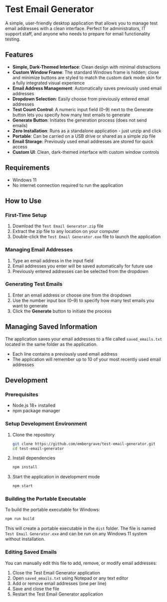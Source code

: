 # Test Email Generator

A simple, user-friendly desktop application that allows you to manage test email addresses with a clean interface. Perfect for administrators, IT support staff, and anyone who needs to prepare for email functionality testing.

## Features

* **Simple, Dark-Themed Interface**: Clean design with minimal distractions
* **Custom Window Frame**: The standard Windows frame is hidden; close and minimize buttons are styled to match the custom dark mode skin for a fully integrated visual experience
* **Email Address Management**: Automatically saves previously used email addresses
* **Dropdown Selection**: Easily choose from previously entered email addresses
* **Test Count Control**: A numeric input field (0–9) next to the Generate button lets you specify how many test emails to generate
* **Generate Button**: Initiates the generation process (does not send emails)
* **Zero Installation**: Runs as a standalone application - just unzip and click
* **Portable**: Can be carried on a USB drive or shared as a simple zip file
* **Email Storage**: Previously used email addresses are stored for quick access
* **Custom UI**: Clean, dark-themed interface with custom window controls

## Requirements

* Windows 11
* No internet connection required to run the application

## How to Use

### First-Time Setup

1. Download the `Test Email Generator.zip` file
2. Extract the zip file to any location on your computer
3. Double-click the `Test Email Generator.exe` file to launch the application

### Managing Email Addresses

1. Type an email address in the input field
2. Email addresses you enter will be saved automatically for future use
3. Previously entered addresses can be selected from the dropdown

### Generating Test Emails

1. Enter an email address or choose one from the dropdown
2. Use the number input box (0–9) to specify how many test emails you want to generate
3. Click the **Generate** button to initiate the process

## Managing Saved Information

The application saves your email addresses to a file called `saved_emails.txt` located in the same folder as the application.

* Each line contains a previously used email address
* The application will remember up to 10 of your most recently used email addresses

## Development

### Prerequisites

* Node.js 18+ installed
* npm package manager

### Setup Development Environment

1. Clone the repository

   ```bash
   git clone https://github.com/embergrave/test-email-generator.git
   cd test-email-generator
   ```

2. Install dependencies

   ```bash
   npm install
   ```

3. Start the application in development mode

   ```bash
   npm start
   ```

### Building the Portable Executable

To build the portable executable for Windows:

```bash
npm run build
```

This will create a portable executable in the `dist` folder. The file is named `Test Email Generator.exe` and can be run on any Windows 11 system without installation.

### Editing Saved Emails

You can manually edit this file to add, remove, or modify email addresses:

1. Close the Test Email Generator application
2. Open `saved_emails.txt` using Notepad or any text editor
3. Add or remove email addresses (one per line)
4. Save and close the file
5. Restart the Test Email Generator application
